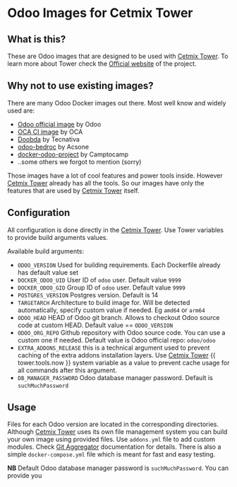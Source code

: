 # Odoo Images for Cetmix Tower

## What is this?

These are Odoo images that are designed to be used with [Cetmix Tower](https://cetmix.com/tower). 
To learn more about Tower check the [Official website](https://cetmix.com/tower) of the project.

## Why not to use existing images?

There are many Odoo Docker images out there. Most well know and widely used are:

- [Odoo official image](https://github.com/odoo/docker) by Odoo
- [OCA CI image](https://github.com/OCA/oca-ci) by OCA
- [Doobda](https://github.com/Tecnativa/doodba) by Tecnativa
- [odoo-bedroc](https://github.com/acsone/odoo-bedrock) by Acsone
- [docker-odoo-project](https://github.com/camptocamp/docker-odoo-project/tree/master) by Camptocamp
- ..some others we forgot to mention (sorry)

Those images have a lot of cool features and power tools inside.
However [Cetmix Tower](https://cetmix.com/tower) already has all the tools.
So our images have only the features that are used by [Cetmix Tower](https://cetmix.com/tower) itself.

## Configuration

All configuration is done directly in the [Cetmix Tower](https://cetmix.com/tower). Use Tower variables to provide build arguments values.

Available build arguments:

- `ODOO_VERSION` Used for building requirements. Each Dockerfile already has default value set
- `DOCKER_ODOO_UID` User ID of `odoo` user. Default value `9999`  
- `DOCKER_ODOO_GID` Group ID of `odoo` user. Default value `9999`
- `POSTGRES_VERSION` Postgres version. Default is 14
- `TARGETARCH` Architecture to build image for. Will be detected automatically, specify custom value if needed. Eg `amd64` or `arm64` 
- `ODOO_HEAD` HEAD of Odoo git branch. Allows to checkout Odoo source code at custom HEAD. Default value == `ODOO_VERSION`
- `ODOO_ORG_REPO` Github repository with Odoo source code. You can use a custom one if needed. Default value is Odoo official repo: `odoo/odoo`
- `EXTRA_ADDONS_RELEASE` this is a technical argument used to prevent caching of the extra addons installation layers. Use [Cetmix Tower](https://cetmix.com/tower) {{ tower.tools.now }} system variable as a value to prevent cache usage for all commands after this argument.
- `DB_MANAGER_PASSWORD` Odoo database manager password. Default is `suchMuchPassword`



## Usage

Files for each Odoo version are located in the corresponding directories. Although [Cetmix Tower](https://cetmix.com/tower) uses its own file management system you can build your own image using provided files.
Use `addons.yml` file to add custom modules. Check [Git Aggregator](https://github.com/acsone/git-aggregator) documentation for details.
There is also a simple `docker-compose.yml` file which is meant for fast and easy testing.

**NB** Default Odoo database manager password is `suchMuchPassword`. You can provide you